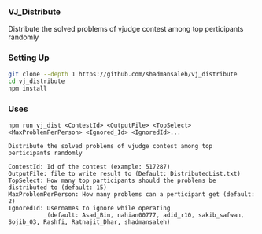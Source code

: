 ### VJ_Distribute
Distribute the solved problems of vjudge contest among top perticipants randomly

### Setting Up

```sh
git clone --depth 1 https://github.com/shadmansaleh/vj_distribute
cd vj_distribute
npm install
```

### Uses
```
npm run vj_dist <ContestId> <OutputFile> <TopSelect> <MaxProblemPerPerson> <Ignored_Id> <IgnoredId>...

Distribute the solved problems of vjudge contest among top perticipants randomly

ContestId: Id of the contest (example: 517287)
OutputFile: file to write result to (Default: DistributedList.txt)
TopSelect: How many top participants should the problems be distributed to (default: 15)
MaxProblemPerPerson: How many problems can a perticipant get (default: 2)
IgnoredId: Usernames to ignore while operating
           (default: Asad_Bin, nahian00777, adid_r10, sakib_safwan, Sojib_03, Rashfi, Ratnajit_Dhar, shadmansaleh)
```
